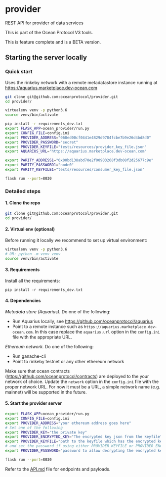 # provider
REST API for provider of data services

This is part of the Ocean Protocol V3 tools.

This is feature complete and is a BETA version.  

## Starting the server locally

### Quick start
Uses the rinkeby network with a remote metadatastore instance running at https://aquarius.marketplace.dev-ocean.com 

```bash
git clone git@github.com:oceanprotocol/provider.git
cd provider/

virtualenv venv -p python3.6
source venv/bin/activate 

pip install -r requirements_dev.txt
export FLASK_APP=ocean_provider/run.py
export CONFIG_FILE=config.ini
export PROVIDER_ADDRESS="068ed00cf0441e4829d9784fcbe7b9e26d4bd8d0"
export PROVIDER_PASSWORD="secret"
export PROVIDER_KEYFILE="tests/resources/provider_key_file.json"
export AQUARIUS_URL="https://aquarius.marketplace.dev-ocean.com"

export PARITY_ADDRESS1="0x00bd138abd70e2f00903268f3db08f2d25677c9e"
export PARITY_PASSWORD1="node0"
export PARITY_KEYFILE1="tests/resources/consumer_key_file.json"

flask run --port=8030

```

### Detailed steps

#### 1. Clone the repo
```bash
git clone git@github.com:oceanprotocol/provider.git
cd provider/
```

#### 2. Virtual env (optional)
Before running it locally we recommend to set up virtual environment:

```bash
virtualenv venv -p python3.6
# OR: python -m venv venv
source venv/bin/activate 
```

#### 3. Requirements

Install all the requirements:

```
pip install -r requirements_dev.txt
```

#### 4. Dependencies

*Metadata store (Aquarius).* Do one of the following:
* Run Aquarius locally, see https://github.com/oceanprotocol/aquarius
* Point to a remote instance such as `https://aquarius.marketplace.dev-ocean.com`. 
In this case replace the `aquarius.url` option in the `config.ini` file with the appropriate URL.


*Ethereum network.* Do one of the following:
* Run ganache-cli
* Point to rinkeby testnet or any other ethereum network

Make sure that ocean contracts (https://github.com/oceanprotocol/contracts) are deployed to the your network of choice. 
Update the `network` option in the `config.ini` file with the proper network URL. For now it must be a URL, a simple network name (e.g. mainnet) will be supported in the future.

#### 5. Start the provider server
```bash
export FLASK_APP=ocean_provider/run.py
export CONFIG_FILE=config.ini
export PROVIDER_ADDRESS="your ethereum address goes here"
# Set one of the following
export PROVIDER_KEY="the private key"
export PROVIDER_ENCRYPTED_KEY="The encrypted key json from the keyfile"
export PROVIDER_KEYFILE="path to the keyfile which has the encrypted key"
# and set the password if using either PROVIDER_KEYFILE or PROVIDER_ENCRYPTED_KEY
export PROVIDER_PASSWORD="password to allow decrypting the encrypted key"

flask run --port=8030
```

Refer to the [API.md](API.md) file for endpoints and payloads.
